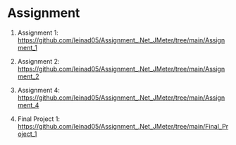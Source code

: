 # Assignment

1. Assignment 1: https://github.com/leinad05/Assignment_.Net_JMeter/tree/main/Assignment_1

2. Assignment 2: https://github.com/leinad05/Assignment_.Net_JMeter/tree/main/Assignment_2

3. Assignment 4: https://github.com/leinad05/Assignment_.Net_JMeter/tree/main/Assignment_4

4. Final Project 1: https://github.com/leinad05/Assignment_.Net_JMeter/tree/main/Final_Project_1